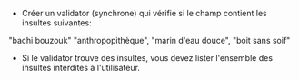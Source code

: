 - Créer un validator (synchrone) qui vérifie si le champ contient les insultes suivantes: 

"bachi bouzouk"
"anthropopithèque", 
"marin d'eau douce", 
"boit sans soif"

- Si le validator trouve des insultes, vous devez lister l'ensemble des insultes 
interdites à l'utilisateur. 

